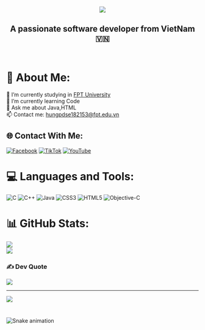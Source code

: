 <h1 align="center">
    <img src="https://readme-typing-svg.herokuapp.com?font=Fira+Code&weight=700&size=35&pause=1000&color=F74949&center=true&vCenter=true&width=500&lines=Hi+There+!+%F0%9F%91%8B;I'm+Duc+Hung+!" />
</h1>

<h2 align="center">A passionate software developer from VietNam 🇻🇳</h2>

<br/>

# 💫 About Me:
🔭 I’m currently studying in [FPT University](https://www.facebook.com/FPTU.HCM?locale=vi_VN)<br>🌱 I’m currently learning Code<br>💬 Ask me about Java,HTML <br>📫 Contact me: hungpdse182153@fpt.edu.vn

## 🌐 Contact With Me:
[![Facebook](https://img.icons8.com/fluency/48/facebook-new.png)](https://facebook.com/duchungpham.dev) [![TikTok](https://img.icons8.com/color/48/tiktok--v1.png)](https://tiktok.com/@nguyenhung.dev) [![YouTube](https://img.icons8.com/color/48/youtube-play.png)](https://youtube.com/@duckhuynh4826) 

# 💻 Languages and Tools:
![C](https://img.icons8.com/fluency/48/c-programming.png) ![C++](https://img.icons8.com/fluency/100/c-plus-plus-logo.png) ![Java](https://img.icons8.com/3d-fluency/94/java.png) ![CSS3](https://img.icons8.com/color/48/css3.png) ![HTML5](https://img.icons8.com/color/48/html-5--v2.png) ![Objective-C](https://img.icons8.com/color/48/visual-studio-code-2019.png)
# 📊 GitHub Stats:
![](https://github-readme-stats.vercel.app/api?username=duckhynh&theme=default_repocard&hide_border=false&include_all_commits=false&count_private=false)<br/>
![](https://github-readme-stats.vercel.app/api/top-langs/?username=duckhynh&theme=default_repocard&hide_border=false&include_all_commits=false&count_private=false&layout=compact)


### ✍️ Dev Quote
![](https://quotes-github-readme.vercel.app/api?type=horizontal&theme=tokyonight)

---
[![](https://visitcount.itsvg.in/api?id=duckhynh&icon=10&color=13)](https://visitcount.itsvg.in)

<!-- Proudly created with GPRM ( https://gprm.itsvg.in ) -->

###

<br clear="both">

<img src="https://profile-readme-generator.com/assets/snake.svg" alt="Snake animation" />

###
